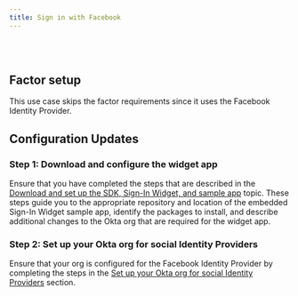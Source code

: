 ```yaml
---
title: Sign in with Facebook
---
```


<div class="oie-embedded-sdk">

<ApiLifecycle access="ie" /><br>
<ApiLifecycle access="Limited GA" /><br>

 

## Factor setup

This use case skips the factor requirements since it uses the Facebook Identity Provider.

## Configuration Updates

### Step 1:  Download and configure the widget app

Ensure that you have completed the steps that are described in the [Download and set up the SDK, Sign-In Widget, and sample app](/docs/guides/oie-embedded-common-download-setup-app/aspnet/main/) topic. These steps guide you to the appropriate repository and location of the embedded Sign-In Widget sample app, identify the packages to install, and describe additional changes to the Okta org that are required for the widget app.

### Step 2: Set up your Okta org for social Identity Providers

Ensure that your org is configured for the Facebook Identity Provider by completing the steps in the [Set up your Okta org for social Identity Providers](/docs/guides/oie-embedded-common-org-setup/aspnet/main/#set-up-your-okta-org-for-social-identity-providers) section.

<StackSnippet snippet="summaryofsteps" noSelector />

<StackSnippet snippet="integrationsteps" noSelector />

</div>
